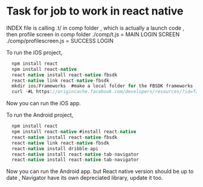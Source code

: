 # Task for job to work in react native 

INDEX file is calling .t/ in comp folder , which is actually a launch code , then profile screen in comp folder
./comp/t.js = MAIN LOGIN SCREEN
./comp/profilescreen.js = SUCCESS LOGIN 


To run the iOS project,
```java
  npm install react
  npm install react-native
  react-native install react-native-fbsdk
  react-native link react-native-fbsdk
  mkdir ios/Frameworks  #make a local folder for the FBSDK frameworks
  curl -#L https://origincache.facebook.com/developers/resources/?id=facebook-ios-sdk-current.zip | bsdtar -xf- -C ./ios/Frameworks; #download the FBSDK
```
Now you can run the iOS app.

To run the Android project,
```java
  npm install react
  npm install react-native #install react-native
  react-native install react-native-fbsdk
  react-native link react-native-fbsdk
  react-native install dribble-api
  react-native install react-native-tab-navigator
  react-native install react-native-tab-navigator


```
Now you can run the Android app. but React native version should be up to date , Navigator have its own depreciated library, update it too.
